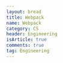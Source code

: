 ```yaml
---
layout: bread
title: Webpack
name: Webpack 
category: CS
header: Engineering
isArticle: true
comments: true
tag: Engineering
---
```


         
